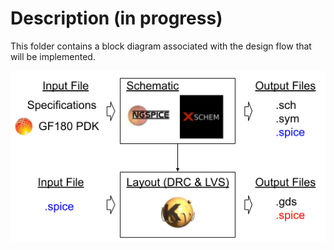 # Description (in progress)
This folder contains a block diagram associated with the design flow that will be implemented.

<p align="center">
   <img src="./img/Tool_flow.png" width="600" />
</p>  
